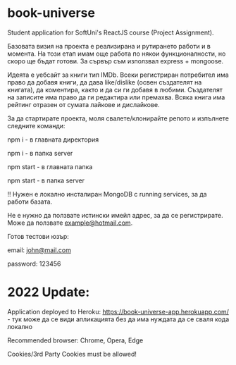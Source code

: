 # book-universe

Student application for SoftUni's ReactJS course (Project Assignment).

Базовата визия на проекта e реализирана и рутирането работи и в момента. На този етап имам още работа по някои функционалности, но скоро ще бъдат готови. За сървър съм използвал express + mongoose.

Идеята е уебсайт за книги тип IMDb. Всеки регистриран потребител има право да добавя книги, да дава like/dislike (освен създателят на книгата), да коментира, както и да си ги добавя в любими.
Създателят на записите има право да ги редактира или премахва. Всяка книга има рейтинг отразен от сумата лайкове и дислайкове.

За да стартирате проекта, моля свалете/клонирайте репото и изпълнете следните команди:

npm i - в главната директория

npm i - в папка server

npm start - в главната папка

npm start - в папка server

!! Нужен е локално инсталиран MongoDB с running services, за да работи базата.


Не е нужно да ползвате истински имейл адрес, за да се регистрирате. Може да ползвате example@hotmail.com.

Готов тестови юзър:

email: john@mail.com

password: 123456


# 2022 Update:

Application deployed to Heroku:
https://book-universe-app.herokuapp.com/ - тук може да се види апликацията без да има нуждата да се сваля кода локално

Recommended browser: Chrome, Opera, Edge

Cookies/3rd Party Cookies must be allowed!
